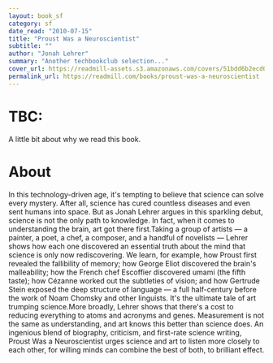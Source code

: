 ```yaml
---
layout: book_sf
category: sf
date_read: "2010-07-15"
title: "Proust Was a Neuroscientist"
subtitle: ""
author: "Jonah Lehrer"
summary: "Another techbookclub selection..."
cover_url: https://readmill-assets.s3.amazonaws.com/covers/51bdd6b2ecd07e9e58fbea31cb12db6d-original.png?1332951719
permalink_url: https://readmill.com/books/proust-was-a-neuroscientist
---
```


# TBC:
A little bit about why we read this book.

# About
In this technology-driven age, it's tempting to believe that science can solve every mystery. After all, science has cured countless diseases and even sent humans into space. But as Jonah Lehrer argues in this sparkling debut, science is not the only path to knowledge. In fact, when it comes to understanding the brain, art got there first.Taking a group of artists — a painter, a poet, a chef, a composer, and a handful of novelists — Lehrer shows how each one discovered an essential truth about the mind that science is only now rediscovering. We learn, for example, how Proust first revealed the fallibility of memory; how George Eliot discovered the brain's malleability; how the French chef Escoffier discovered umami (the fifth taste); how Cézanne worked out the subtleties of vision; and how Gertrude Stein exposed the deep structure of language — a full half-century before the work of Noam Chomsky and other linguists. It's the ultimate tale of art trumping science.More broadly, Lehrer shows that there's a cost to reducing everything to atoms and acronyms and genes. Measurement is not the same as understanding, and art knows this better than science does. An ingenious blend of biography, criticism, and first-rate science writing, Proust Was a Neuroscientist urges science and art to listen more closely to each other, for willing minds can combine the best of both, to brilliant effect.
